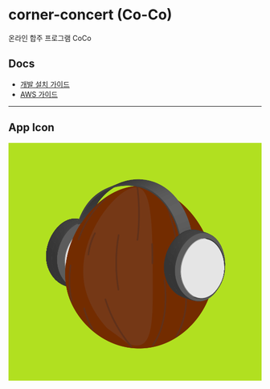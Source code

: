 # corner-concert (Co-Co)
온라인 합주 프로그램 CoCo 
## Docs
* [개발 설치 가이드](install_guide.md)  
* [AWS 가이드](aws_guide.md)
***
## App Icon
![CoCo_icon](res/icon.png)  
